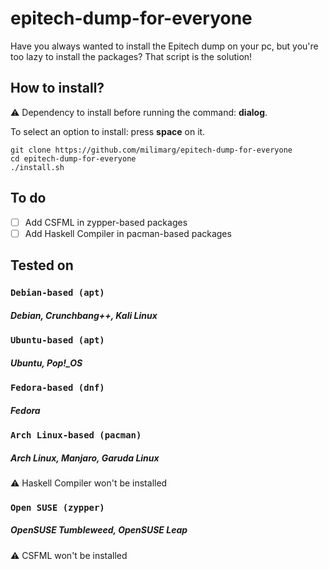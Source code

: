 # epitech-dump-for-everyone

Have you always wanted to install the Epitech dump on your pc, but you're too lazy to install the packages? That script is the solution!

## How to install?

:warning: Dependency to install before running the command: **dialog**.

To select an option to install: press **space** on it.

```shell
git clone https://github.com/milimarg/epitech-dump-for-everyone
cd epitech-dump-for-everyone
./install.sh
```

## To do

- [ ] Add CSFML in zypper-based packages
- [ ] Add Haskell Compiler in pacman-based packages

## Tested on

### `Debian-based (apt)`
##### Debian, Crunchbang++, Kali Linux

### `Ubuntu-based (apt)`
##### Ubuntu, Pop!_OS

### `Fedora-based (dnf)`
##### Fedora

### `Arch Linux-based (pacman)`
##### Arch Linux, Manjaro, Garuda Linux
:warning: Haskell Compiler won't be installed

### `Open SUSE (zypper)`
##### OpenSUSE Tumbleweed, OpenSUSE Leap
:warning: CSFML won't be installed
